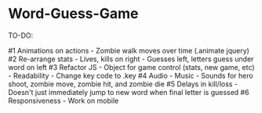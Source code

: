 # Word-Guess-Game

TO-DO:

#1 Animations on actions
    - Zombie walk moves over time (.animate jquery)
#2 Re-arrange stats
    - Lives, kills on right
    - Guesses left, letters guess under word on left
#3 Refactor JS
    - Object for game control (stats, new game, etc)
    - Readability
    - Change key code to .key
#4 Audio
    - Music
    - Sounds for hero shoot, zombie move, zombie hit, and zombie die
#5 Delays in kill/loss
    - Doesn't just immediately jump to new word when final letter is guessed
#6 Responsiveness
    - Work on mobile